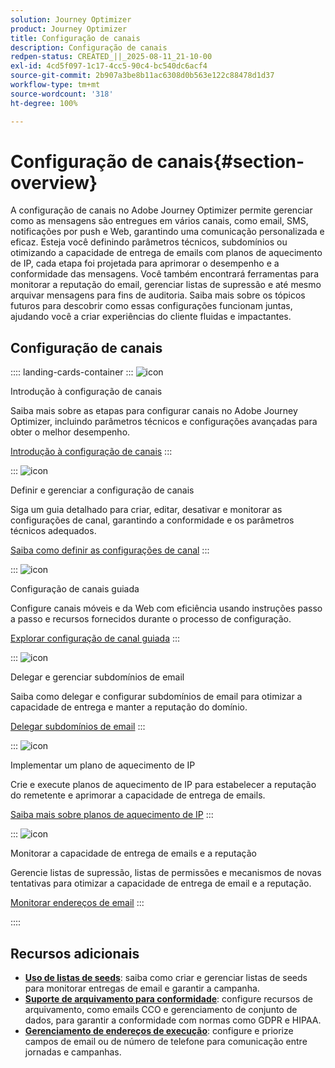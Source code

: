 ```yaml
---
solution: Journey Optimizer
product: Journey Optimizer
title: Configuração de canais
description: Configuração de canais
redpen-status: CREATED_||_2025-08-11_21-10-00
exl-id: 4cd5f097-1c17-4cc5-90c4-bc540dc6acf4
source-git-commit: 2b907a3be8b11ac6308d0b563e122c88478d1d37
workflow-type: tm+mt
source-wordcount: '318'
ht-degree: 100%

---
```


# Configuração de canais{#section-overview}

A configuração de canais no Adobe Journey Optimizer permite gerenciar como as mensagens são entregues em vários canais, como email, SMS, notificações por push e Web, garantindo uma comunicação personalizada e eficaz. Esteja você definindo parâmetros técnicos, subdomínios ou otimizando a capacidade de entrega de emails com planos de aquecimento de IP, cada etapa foi projetada para aprimorar o desempenho e a conformidade das mensagens. Você também encontrará ferramentas para monitorar a reputação do email, gerenciar listas de supressão e até mesmo arquivar mensagens para fins de auditoria. Saiba mais sobre os tópicos futuros para descobrir como essas configurações funcionam juntas, ajudando você a criar experiências do cliente fluidas e impactantes.

## Configuração de canais

:::: landing-cards-container
:::
![icon](https://cdn.experienceleague.adobe.com/icons/circle-play.svg?lang=pt-BR)

Introdução à configuração de canais

Saiba mais sobre as etapas para configurar canais no Adobe Journey Optimizer, incluindo parâmetros técnicos e configurações avançadas para obter o melhor desempenho.

[Introdução à configuração de canais](../using/configuration/get-started-configuration.md)
:::

:::
![icon](https://cdn.experienceleague.adobe.com/icons/list-check.svg?lang=pt-BR)

Definir e gerenciar a configuração de canais

Siga um guia detalhado para criar, editar, desativar e monitorar as configurações de canal, garantindo a conformidade e os parâmetros técnicos adequados.

[Saiba como definir as configurações de canal](../using/configuration/channel-surfaces.md)
:::

:::
![icon](https://cdn.experienceleague.adobe.com/icons/gear.svg?lang=pt-BR)

Configuração de canais guiada

Configure canais móveis e da Web com eficiência usando instruções passo a passo e recursos fornecidos durante o processo de configuração.

[Explorar configuração de canal guiada](guided-setup-landing-page.md)
:::

:::
![icon](https://cdn.experienceleague.adobe.com/icons/screwdriver-wrench.svg?lang=pt-BR)

Delegar e gerenciar subdomínios de email

Saiba como delegar e configurar subdomínios de email para otimizar a capacidade de entrega e manter a reputação do domínio.

[Delegar subdomínios de email](delegate-subdomains-landing-page.md)
:::

:::
![icon](https://cdn.experienceleague.adobe.com/icons/chart-line.svg?lang=pt-BR)

Implementar um plano de aquecimento de IP

Crie e execute planos de aquecimento de IP para estabelecer a reputação do remetente e aprimorar a capacidade de entrega de emails.

[Saiba mais sobre planos de aquecimento de IP](implement-ip-warmup-plan-landing-page.md)
:::

:::
![icon](https://cdn.experienceleague.adobe.com/icons/shield-halved.svg?lang=pt-BR)

Monitorar a capacidade de entrega de emails e a reputação

Gerencie listas de supressão, listas de permissões e mecanismos de novas tentativas para otimizar a capacidade de entrega de email e a reputação.

[Monitorar endereços de email](monitor-reputation-landing-page.md)
:::

::::


## Recursos adicionais

- **[Uso de listas de seeds](../using/configuration/seed-lists.md)**: saiba como criar e gerenciar listas de seeds para monitorar entregas de email e garantir a campanha.
- **[Suporte de arquivamento para conformidade](../using/configuration/archiving-support.md)**: configure recursos de arquivamento, como emails CCO e gerenciamento de conjunto de dados, para garantir a conformidade com normas como GDPR e HIPAA.
- **[Gerenciamento de endereços de execução](../using/configuration/primary-email-addresses.md)**: configure e priorize campos de email ou de número de telefone para comunicação entre jornadas e campanhas.
